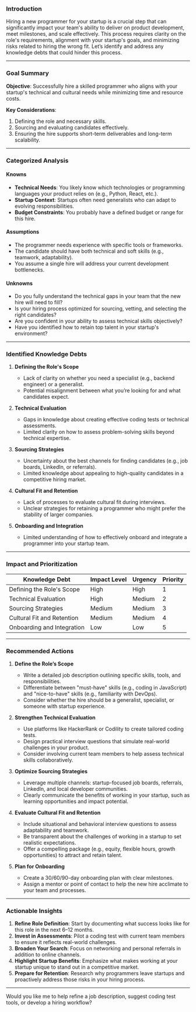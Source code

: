 ### Introduction

Hiring a new programmer for your startup is a crucial step that can significantly impact your team's ability to deliver on product development, meet milestones, and scale effectively. This process requires clarity on the role's requirements, alignment with your startup's goals, and minimizing risks related to hiring the wrong fit. Let’s identify and address any knowledge debts that could hinder this process.

---

### Goal Summary

**Objective**: Successfully hire a skilled programmer who aligns with your startup's technical and cultural needs while minimizing time and resource costs.

**Key Considerations**:

1. Defining the role and necessary skills.
2. Sourcing and evaluating candidates effectively.
3. Ensuring the hire supports short-term deliverables and long-term scalability.

---

### Categorized Analysis

#### Knowns

- **Technical Needs**: You likely know which technologies or programming languages your product relies on (e.g., Python, React, etc.).
- **Startup Context**: Startups often need generalists who can adapt to evolving responsibilities.
- **Budget Constraints**: You probably have a defined budget or range for this hire.

#### Assumptions

- The programmer needs experience with specific tools or frameworks.
- The candidate should have both technical and soft skills (e.g., teamwork, adaptability).
- You assume a single hire will address your current development bottlenecks.

#### Unknowns

- Do you fully understand the technical gaps in your team that the new hire will need to fill?
- Is your hiring process optimized for sourcing, vetting, and selecting the right candidates?
- Are you confident in your ability to assess technical skills objectively?
- Have you identified how to retain top talent in your startup's environment?

---

### Identified Knowledge Debts

1. **Defining the Role's Scope**

   - Lack of clarity on whether you need a specialist (e.g., backend engineer) or a generalist.
   - Potential misalignment between what you’re looking for and what candidates expect.

2. **Technical Evaluation**

   - Gaps in knowledge about creating effective coding tests or technical assessments.
   - Limited clarity on how to assess problem-solving skills beyond technical expertise.

3. **Sourcing Strategies**

   - Uncertainty about the best channels for finding candidates (e.g., job boards, LinkedIn, or referrals).
   - Limited knowledge about appealing to high-quality candidates in a competitive hiring market.

4. **Cultural Fit and Retention**

   - Lack of processes to evaluate cultural fit during interviews.
   - Unclear strategies for retaining a programmer who might prefer the stability of larger companies.

5. **Onboarding and Integration**
   - Limited understanding of how to effectively onboard and integrate a programmer into your startup team.

---

### Impact and Prioritization

| Knowledge Debt             | Impact Level | Urgency | Priority |
| -------------------------- | ------------ | ------- | -------- |
| Defining the Role's Scope  | High         | High    | 1        |
| Technical Evaluation       | High         | Medium  | 2        |
| Sourcing Strategies        | Medium       | Medium  | 3        |
| Cultural Fit and Retention | Medium       | Medium  | 4        |
| Onboarding and Integration | Low          | Low     | 5        |

---

### Recommended Actions

1. **Define the Role’s Scope**

   - Write a detailed job description outlining specific skills, tools, and responsibilities.
   - Differentiate between "must-have" skills (e.g., coding in JavaScript) and "nice-to-have" skills (e.g., familiarity with DevOps).
   - Consider whether the hire should be a generalist, specialist, or someone with startup experience.

2. **Strengthen Technical Evaluation**

   - Use platforms like HackerRank or Codility to create tailored coding tests.
   - Design practical interview questions that simulate real-world challenges in your product.
   - Consider involving current team members to help assess technical skills collaboratively.

3. **Optimize Sourcing Strategies**

   - Leverage multiple channels: startup-focused job boards, referrals, LinkedIn, and local developer communities.
   - Clearly communicate the benefits of working in your startup, such as learning opportunities and impact potential.

4. **Evaluate Cultural Fit and Retention**

   - Include situational and behavioral interview questions to assess adaptability and teamwork.
   - Be transparent about the challenges of working in a startup to set realistic expectations.
   - Offer a compelling package (e.g., equity, flexible hours, growth opportunities) to attract and retain talent.

5. **Plan for Onboarding**
   - Create a 30/60/90-day onboarding plan with clear milestones.
   - Assign a mentor or point of contact to help the new hire acclimate to your team and processes.

---

### Actionable Insights

1. **Refine Role Definition**: Start by documenting what success looks like for this role in the next 6–12 months.
2. **Invest in Assessments**: Pilot a coding test with current team members to ensure it reflects real-world challenges.
3. **Broaden Your Search**: Focus on networking and personal referrals in addition to online channels.
4. **Highlight Startup Benefits**: Emphasize what makes working at your startup unique to stand out in a competitive market.
5. **Prepare for Retention**: Research why programmers leave startups and proactively address those risks in your hiring process.

---

Would you like me to help refine a job description, suggest coding test tools, or develop a hiring workflow?

